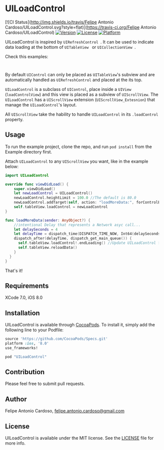 # UILoadControl

[![CI Status](http://img.shields.io/travis/Felipe Antonio Cardoso/UILoadControl.svg?style=flat)](https://travis-ci.org/Felipe Antonio Cardoso/UILoadControl)
[![Version](https://img.shields.io/cocoapods/v/UILoadControl.svg?style=flat)](http://cocoapods.org/pods/UILoadControl)
[![License](https://img.shields.io/cocoapods/l/UILoadControl.svg?style=flat)](http://cocoapods.org/pods/UILoadControl)
[![Platform](https://img.shields.io/cocoapods/p/UILoadControl.svg?style=flat)](http://cocoapods.org/pods/UILoadControl)

UILoadControl is inspired by  ```UIRefreshControl ```.
It can be used to indicate data loading at the bottom of ```UITableView ``` or ```UICollectionView ```.

Check this examples:

![]()

![]()

By default ```UIControl``` can only be placed as ```UITableView```'s subview and are automatically handled as ```UIRefreshControl``` and placed at the its top. 

```UILoadControl``` is a subclass of ```UIControl```, place inside a ```UIView``` (```loadControlView```) and this view is placed as a subview of ```UIScrollView```.
The ```UILoadControl``` has a ```UIScrollView``` extension (```UIScrollView_Extesnion```) that manage the ```UILoadControl```'s layout.

All ```UIScrollView``` take the hability to handle ```UILoadControl``` in its ```.loadControl``` property.

## Usage

To run the example project, clone the repo, and run `pod install` from the Example directory first.

Attach ```UILoadControl``` to any ```UIScrollView``` you want, like in the example below:
```swift
import UILoadControl

override func viewDidLoad() {
    super.viewDidLoad()
    let newLoadControl = UILoadControl()
    newLoadControl.heightLimit = 100.0 //The default is 80.0
    newLoadControl.addTarget(self, action: "loadMoreData:", forControlEvents: UIControlEvents.ValueChanged)
    self.tableView.loadControl = newLoadControl
}

func loadMoreData(sender: AnyObject?) {
    //intentional Delay that represents a Network asyc call...
    let delaySeconds = 4
    let delayTime = dispatch_time(DISPATCH_TIME_NOW, Int64(delaySeconds * Double(NSEC_PER_SEC)))
    dispatch_after(delayTime, dispatch_get_main_queue()) {
      self.tableView.loadControl!.endLoading() //Update UILoadControl frame to the new UIScrollView bottom.
      self.tableView.reloadData()
    }
  }
}
```
That's it!

## Requirements

XCode 7.0, iOS 8.0

## Installation

UILoadControl is available through [CocoaPods](http://cocoapods.org). To install it, simply add the following line to your Podfile:

```ruby
source 'https://github.com/CocoaPods/Specs.git'
platform :ios, '8.0'
use_frameworks!

pod "UILoadControl"
```
## Contribution 
Please feel free to submit pull requests.

## Author
Felipe Antonio Cardoso, felipe.antonio.cardoso@gmail.com

## License

UILoadControl is available under the MIT license. See the [LICENSE](https://github.com/FelipeCardoso89/UILoadControl/blob/master/LICENSE) file for more info.
